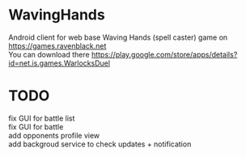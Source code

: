 # WavingHands
Android client for web base Waving Hands (spell caster) game on https://games.ravenblack.net<br>
You can download there https://play.google.com/store/apps/details?id=net.is.games.WarlocksDuel

# TODO
fix GUI for battle list<br>
fix GUI for battle<br>
add opponents profile view<br>
add backgroud service to check updates + notification<br>
